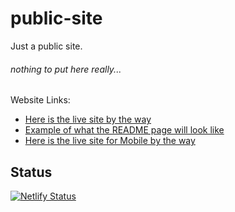 # public-site
Just a public site.

###### nothing to put here really...
Website Links:
- [Here is the live site by the way](https://trentonedwards.netlify.app/)
- [Example of what the README page will look like](https://trentonedwards.netlify.app/README.html)
- [Here is the live site for Mobile by the way](https://trentonedwards.netlify.app/index.m.html)
## Status
[![Netlify Status](https://api.netlify.com/api/v1/badges/9ea1241a-cb60-48f9-a139-0cd54bc9e4f0/deploy-status)](https://app.netlify.com/sites/trentonedwards/deploys)

